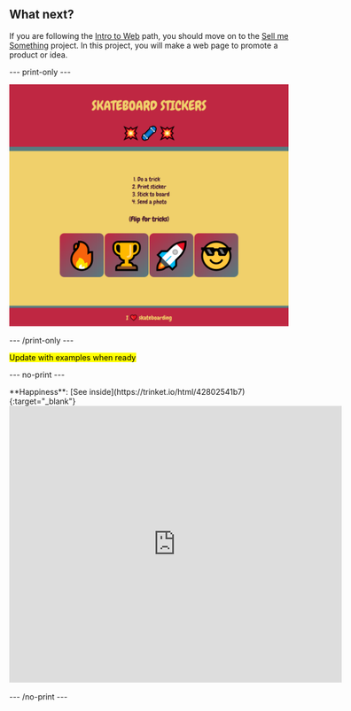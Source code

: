 ## What next?

If you are following the [Intro to Web](https://projects.raspberrypi.org/en/raspberrypi/web-intro) path, you should move on to the [Sell me Something](https://projects.raspberrypi.org/en/projects/sell-me-something) project. In this project, you will make a web page to promote a product or idea.

--- print-only ---

![Sell me something project](images/sellmesomething.PNG)

--- /print-only ---

<mark>Update with examples when ready</mark>

--- no-print ---

<div>
**Happiness**: [See inside](https://trinket.io/html/42802541b7){:target="_blank"}

<iframe src="https://trinket.io/embed/html/42802541b7?outputOnly=true" width="600" height="500" frameborder="0" marginwidth="0" marginheight="0" allowfullscreen></iframe>
</div>

--- /no-print ---
